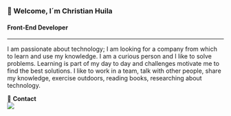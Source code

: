 ###  👋 Welcome, I´m Christian Huila
  #### Front-End Developer
------------

> 
I am passionate about technology; I am looking for a company from which to learn and use my knowledge.
I am a curious person and I like to solve problems. Learning is part of my day to day and challenges motivate me to find the best solutions.
I like to work in a team, talk with other people, share my knowledge, exercise outdoors, reading books, researching about technology.

💙 <strong>Contact</strong>  
<a href="https://www.linkedin.com/in/christian-camilo-huila-garces/" target="_blank">
<img src="https://img.shields.io/badge/-LinkedIn-%230077B5?style=for-the-badge&logo=linkedin&logoColor=white" target="_blank"></a>

<!--
**ChrisHuila/ChrisHuila** is a ✨ _special_ ✨ repository because its `README.md` (this file) appears on your GitHub profile.

Here are some ideas to get you started:

- 🔭 I’m currently working on ...
- 🌱 I’m currently learning ...
- 👯 I’m looking to collaborate on ...
- 🤔 I’m looking for help with ...
- 💬 Ask me about ...
- 📫 How to reach me: ...
- 😄 Pronouns: ...
- ⚡ Fun fact: ...
-->
